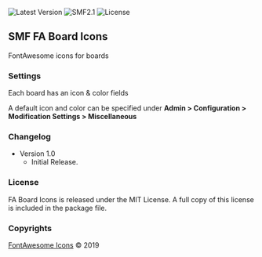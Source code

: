 ![Latest Version](https://img.shields.io/github/release/SychO9/smf-fa-board-icons.svg?style=flat-square)
![SMF2.1](https://img.shields.io/badge/SMF-2.1-blue.svg?style=flat-square&color=ed6033)
![License](https://img.shields.io/badge/license-MIT-green.svg?style=flat-square&color=green)
## SMF FA Board Icons
FontAwesome icons for boards

### Settings
Each board has an icon & color fields

A default icon and color can be specified under **Admin > Configuration > Modification Settings > Miscellaneous**

### Changelog
* Version 1.0
	- Initial Release.

### License
FA Board Icons is released under the MIT License. A full copy of this license is included in the package file.

### Copyrights
[FontAwesome Icons](https://fontawesome.com/license/free) &copy; 2019
